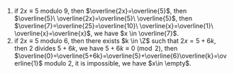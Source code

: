 1. if $2x \equiv 5$ modulo $9$, then $\overline{2x}=\overline{5}$, then $\overline{5}\ \overline{2x}=\overline{5}\ \overline{5}$, then $\overline{7}=\overline{25}=\overline{10}\ \overline{x}=\overline{1}\ \overline{x}=\overline{x}$, we have $x \in \overline{7}$.
2. if $2x \equiv 5$ modulo $6$, then there exists $k \in \Z$ such that $2x=5+6k$, then $2$ divides $5+6k$, we have $5+6k \equiv 0 \pmod 2$, then $\overline{0}=\overline{5+6k}=\overline{5}+\overline{6}\overline{k}=\overline{1}$ modulo $2$, it is impossible, we have $x\in \empty$.